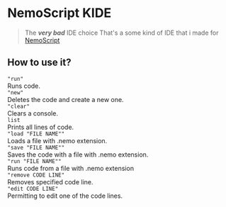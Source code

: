 # NemoScript KIDE
> The ***very bad*** IDE choice
That's a some kind of IDE that i made for [NemoScript](https://github.com/leksevzip/NemoScript/tree/main)  
## How to use it?
```"run"```  
Runs code.  
```"new"```  
Deletes the code and create a new one.  
```"clear"```  
Clears a console.  
```list```  
Prints all lines of code.  
```"load "FILE NAME""```  
Loads a file with .nemo extension.  
```"save "FILE NAME""```  
Saves the code with a file with .nemo extension.  
```"run "FILE NAME""```  
	Runs code from a file with .nemo extension  
```"remove CODE LINE"```  
	Removes specified code line.  
```"edit CODE LINE"```  
	Permitting to edit one of the code lines.  